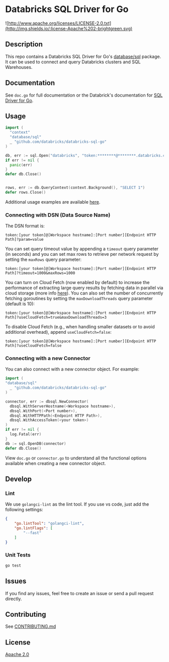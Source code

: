 # Databricks SQL Driver for Go


![http://www.apache.org/licenses/LICENSE-2.0.txt](http://img.shields.io/:license-Apache%202-brightgreen.svg)

## Description

This repo contains a Databricks SQL Driver for Go's [database/sql](https://golang.org/pkg/database/sql) package. It can be used to connect and query Databricks clusters and SQL Warehouses.

## Documentation

See `doc.go` for full documentation or the Databrick's documentation for [SQL Driver for Go](https://docs.databricks.com/dev-tools/go-sql-driver.html).

## Usage

```go
import (
  "context"
  "database/sql"
  _ "github.com/databricks/databricks-sql-go"
)

db, err := sql.Open("databricks", "token:********@********.databricks.com:443/sql/1.0/endpoints/********")
if err != nil {
  panic(err)
}
defer db.Close()


rows, err := db.QueryContext(context.Background(), "SELECT 1")
defer rows.Close()
```

Additional usage examples are available [here](https://github.com/databricks/databricks-sql-go/tree/main/examples).

### Connecting with DSN (Data Source Name)

The DSN format is:

```
token:[your token]@[Workspace hostname]:[Port number][Endpoint HTTP Path]?param=value
```

You can set query timeout value by appending a `timeout` query parameter (in seconds) and you can set max rows to retrieve per network request by setting the `maxRows` query parameter:

```
token:[your token]@[Workspace hostname]:[Port number][Endpoint HTTP Path]?timeout=1000&maxRows=1000
```
You can turn on Cloud Fetch (now enabled by default) to increase the performance of extracting large query results by fetching data in parallel via cloud storage (more info [here](https://www.databricks.com/blog/2021/08/11/how-we-achieved-high-bandwidth-connectivity-with-bi-tools.html)). You can also set the number of concurrently fetching goroutines by setting the `maxDownloadThreads` query parameter (default is 10):

```
token:[your token]@[Workspace hostname]:[Port number][Endpoint HTTP Path]?useCloudFetch=true&maxDownloadThreads=3
```
To disable Cloud Fetch (e.g., when handling smaller datasets or to avoid additional overhead), append `useCloudFetch=false`:
```
token:[your token]@[Workspace hostname]:[Port number][Endpoint HTTP Path]?useCloudFetch=false
```

### Connecting with a new Connector

You can also connect with a new connector object. For example:

```go
import (
"database/sql"
  _ "github.com/databricks/databricks-sql-go"
)

connector, err := dbsql.NewConnector(
  dbsql.WithServerHostname(<Workspace hostname>),
  dbsql.WithPort(<Port number>),
  dbsql.WithHTTPPath(<Endpoint HTTP Path>),
  dbsql.WithAccessToken(<your token>)
)
if err != nil {
  log.Fatal(err)
}
db := sql.OpenDB(connector)
defer db.Close()
```

View `doc.go` or `connector.go` to understand all the functional options available when creating a new connector object.

## Develop

### Lint
We use `golangci-lint` as the lint tool. If you use vs code, just add the following settings:
``` json
{
    "go.lintTool": "golangci-lint",
    "go.lintFlags": [
        "--fast"
    ]
}
```
### Unit Tests

```bash
go test
```

## Issues

If you find any issues, feel free to create an issue or send a pull request directly.

## Contributing

See [CONTRIBUTING.md](CONTRIBUTING.md)

## License

[Apache 2.0](https://github.com/databricks/databricks-sql-go/blob/main/LICENSE)
